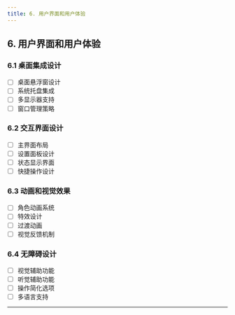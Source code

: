 ```yaml
---
title: 6. 用户界面和用户体验
---
```


## 6. 用户界面和用户体验

### 6.1 桌面集成设计
- [ ] 桌面悬浮窗设计
- [ ] 系统托盘集成
- [ ] 多显示器支持
- [ ] 窗口管理策略

### 6.2 交互界面设计
- [ ] 主界面布局
- [ ] 设置面板设计
- [ ] 状态显示界面
- [ ] 快捷操作设计

### 6.3 动画和视觉效果
- [ ] 角色动画系统
- [ ] 特效设计
- [ ] 过渡动画
- [ ] 视觉反馈机制

### 6.4 无障碍设计
- [ ] 视觉辅助功能
- [ ] 听觉辅助功能
- [ ] 操作简化选项
- [ ] 多语言支持

---